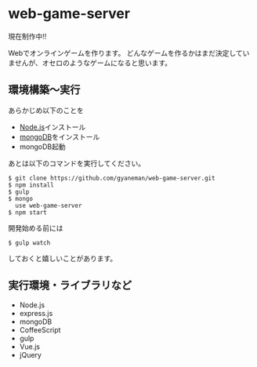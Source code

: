 # web-game-server
現在制作中!!

Webでオンラインゲームを作ります。
どんなゲームを作るかはまだ決定していませんが、オセロのようなゲームになると思います。

## 環境構築～実行
あらかじめ以下のことを
* [Node.js](https://nodejs.org/en/)インストール
* [mongoDB](https://www.mongodb.org/)をインストール
* mongoDB起動

あとは以下のコマンドを実行してください。
```
$ git clone https://github.com/gyaneman/web-game-server.git
$ npm install
$ gulp
$ mongo
  use web-game-server
$ npm start
```
開発始める前には
```
$ gulp watch
```
しておくと嬉しいことがあります。

## 実行環境・ライブラリなど
* Node.js
* express.js
* mongoDB
* CoffeeScript
* gulp
* Vue.js
* jQuery
